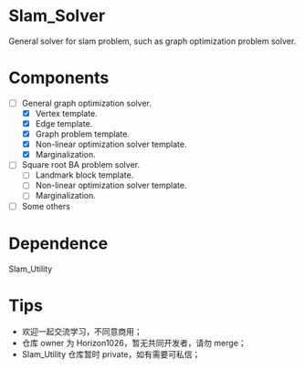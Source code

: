 # Slam_Solver
General solver for slam problem, such as graph optimization problem solver.

# Components
- [ ] General graph optimization solver.
    - [x] Vertex template.
    - [x] Edge template.
    - [x] Graph problem template.
    - [x] Non-linear optimization solver template.
    - [x] Marginalization.
- [ ] Square root BA problem solver.
    - [ ] Landmark block template.
    - [ ] Non-linear optimization solver template.
    - [ ] Marginalization.
- [ ] Some others

# Dependence
Slam_Utility

# Tips
- 欢迎一起交流学习，不同意商用；
- 仓库 owner 为 Horizon1026，暂无共同开发者，请勿 merge；
- Slam_Utility 仓库暂时 private，如有需要可私信；
